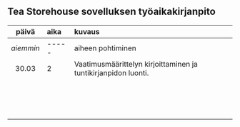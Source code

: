 ## Tea Storehouse sovelluksen työaikakirjanpito

| päivä | aika | kuvaus |
| :----:|:-----| :-----|
| *aiemmin* | ----- | aiheen pohtiminen|
| 30.03 | 2 | Vaatimusmäärittelyn kirjoittaminen ja tuntikirjanpidon luonti.|
|  |  | |
|  |  | |
|  |  | |
|  |  | |
|  |  | |
|  |  | |
|  |  | |
|  |  | |
|  |  | |
|  |  | |
|  |  | |
|  |  | |
|  |  | |
|  |  | |
|  |  | |
